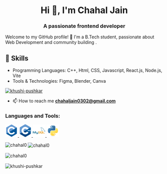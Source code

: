 




<h1 align="center">Hi 👋, I'm   Chahal Jain </h1>
<h3 align="center">A passionate frontend developer </h3>

Welcome to my GitHub profile! 🚀 I'm a B.Tech student, passionate about Web Development and community building .

## 🚀 Skills

- Programming Languages: C++, Html, CSS, Javascript, React.js, Node.js, Vite
- Tools & Technologies: Figma, Blender, Canva




<p align="left"> <a href="https://github.com/ryo-ma/github-profile-trophy"><img src="https://github-profile-trophy.vercel.app/?username=khushi-pushkar" alt="khushi-pushkar" /></a> </p> 

- 📫 How to reach me **chahaljain0302@gmail.com**



<h3 align="left">Languages and Tools:</h3>
<p align="left"> <a href="https://www.cprogramming.com/" target="_blank" rel="noreferrer"> <img src="https://raw.githubusercontent.com/devicons/devicon/master/icons/c/c-original.svg" alt="c" width="40" height="40"/> </a> <a href="https://www.w3schools.com/cpp/" target="_blank" rel="noreferrer"> <img src="https://raw.githubusercontent.com/devicons/devicon/master/icons/cplusplus/cplusplus-original.svg" alt="cplusplus" width="40" height="40"/> </a> <a href="https://www.mysql.com/" target="_blank" rel="noreferrer"> <img src="https://raw.githubusercontent.com/devicons/devicon/master/icons/mysql/mysql-original-wordmark.svg" alt="mysql" width="40" height="40"/> </a> <a href="https://www.python.org" target="_blank" rel="noreferrer"> <img src="https://raw.githubusercontent.com/devicons/devicon/master/icons/python/python-original.svg" alt="python" width="40" height="40"/> </a> </p>

<p><img align="left" src="https://github-readme-stats.vercel.app/api/top-langs?username=chahal0&show_icons=true&locale=en&layout=compact" alt="chahal0" /></p>

<p>&nbsp;<img align="center" src="https://github-readme-stats.vercel.app/api?username=chahal0&show_icons=true&locale=en" alt="chahal0" /></p>

<p><img align="center" src="https://github-readme-streak-stats.herokuapp.com/?user=chahal0&" alt="chahal0" /></p>




<p><img align="center" src="https://github-readme-streak-stats.herokuapp.com/?user=khushi-pushkar&" alt="khushi-pushkar" /></p>





